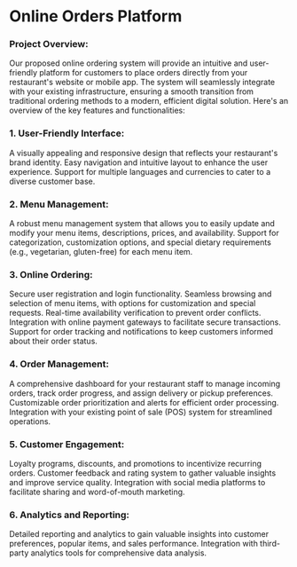 # Online Orders Platform
### Project Overview:
Our proposed online ordering system will provide an intuitive and user-friendly platform for customers to place orders directly from your restaurant's website or mobile app. The system will seamlessly integrate with your existing infrastructure, ensuring a smooth transition from traditional ordering methods to a modern, efficient digital solution. Here's an overview of the key features and functionalities:

### 1. User-Friendly Interface:
A visually appealing and responsive design that reflects your restaurant's brand identity.
Easy navigation and intuitive layout to enhance the user experience.
Support for multiple languages and currencies to cater to a diverse customer base.

### 2. Menu Management:
A robust menu management system that allows you to easily update and modify your menu items, descriptions, prices, and availability.
Support for categorization, customization options, and special dietary requirements (e.g., vegetarian, gluten-free) for each menu item.

### 3. Online Ordering:
Secure user registration and login functionality.
Seamless browsing and selection of menu items, with options for customization and special requests.
Real-time availability verification to prevent order conflicts.
Integration with online payment gateways to facilitate secure transactions.
Support for order tracking and notifications to keep customers informed about their order status.

### 4. Order Management:
A comprehensive dashboard for your restaurant staff to manage incoming orders, track order progress, and assign delivery or pickup preferences.
Customizable order prioritization and alerts for efficient order processing.
Integration with your existing point of sale (POS) system for streamlined operations.

### 5. Customer Engagement:
Loyalty programs, discounts, and promotions to incentivize recurring orders.
Customer feedback and rating system to gather valuable insights and improve service quality.
Integration with social media platforms to facilitate sharing and word-of-mouth marketing.

### 6. Analytics and Reporting:
Detailed reporting and analytics to gain valuable insights into customer preferences, popular items, and sales performance.
Integration with third-party analytics tools for comprehensive data analysis.
